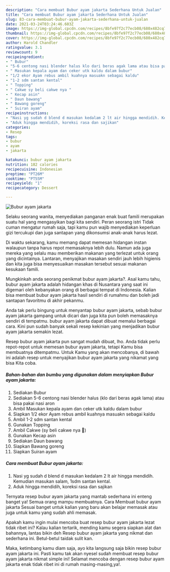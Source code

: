 ```yaml
---
description: "Cara membuat Bubur ayam jakarta Sederhana Untuk Jualan"
title: "Cara membuat Bubur ayam jakarta Sederhana Untuk Jualan"
slug: 83-cara-membuat-bubur-ayam-jakarta-sederhana-untuk-jualan
date: 2021-03-24T03:24:46.603Z
image: https://img-global.cpcdn.com/recipes/8bfe97f2c77ecb08/680x482cq70/bubur-ayam-jakarta-foto-resep-utama.jpg
thumbnail: https://img-global.cpcdn.com/recipes/8bfe97f2c77ecb08/680x482cq70/bubur-ayam-jakarta-foto-resep-utama.jpg
cover: https://img-global.cpcdn.com/recipes/8bfe97f2c77ecb08/680x482cq70/bubur-ayam-jakarta-foto-resep-utama.jpg
author: Harold Chandler
ratingvalue: 3.1
reviewcount: 9
recipeingredient:
- " Bubur"
- "5-6 centong nasi blender halus klo dari beras agak lama atau bisa pakai nasi aron"
- " Masukan kepala ayam dan ceker utk kaldu dalam bubur"
- "1/2 ekor Ayam rebus ambil kuahnya masuakn sebagai kaldu"
- "1-2 sdm santan kental"
- " Topping"
- " Cakwe sy beli cakwe nya "
- " Kecap asin"
- " Daun bawang"
- " Bawang goreng"
- " Suiran ayam"
recipeinstructions:
- "Nasi yg sudah d blend d masukan kedalam 2 lt air hingga mendidih. Kemudian masukan salam, 1sdm santan kental."
- "Aduk hingga mendidih, koreksi rasa dan sajikan"
categories:
- Resep
tags:
- bubur
- ayam
- jakarta

katakunci: bubur ayam jakarta 
nutrition: 182 calories
recipecuisine: Indonesian
preptime: "PT26M"
cooktime: "PT55M"
recipeyield: "1"
recipecategory: Dessert

---
```



![Bubur ayam jakarta](https://img-global.cpcdn.com/recipes/8bfe97f2c77ecb08/680x482cq70/bubur-ayam-jakarta-foto-resep-utama.jpg)

Selaku seorang wanita, menyediakan panganan enak buat famili merupakan suatu hal yang mengasyikan bagi kita sendiri. Peran seorang istri Tidak cuman mengatur rumah saja, tapi kamu pun wajib menyediakan keperluan gizi tercukupi dan juga santapan yang dikonsumsi anak-anak harus lezat.

Di waktu  sekarang, kamu memang dapat memesan hidangan instan walaupun tanpa harus repot memasaknya lebih dulu. Namun ada juga mereka yang selalu mau memberikan makanan yang terlezat untuk orang yang dicintainya. Lantaran, menyajikan masakan sendiri jauh lebih higienis dan kita juga bisa menyesuaikan masakan tersebut sesuai makanan kesukaan famili. 



Mungkinkah anda seorang penikmat bubur ayam jakarta?. Asal kamu tahu, bubur ayam jakarta adalah hidangan khas di Nusantara yang saat ini digemari oleh kebanyakan orang di berbagai tempat di Indonesia. Kalian bisa membuat bubur ayam jakarta hasil sendiri di rumahmu dan boleh jadi santapan favoritmu di akhir pekanmu.

Anda tak perlu bingung untuk menyantap bubur ayam jakarta, sebab bubur ayam jakarta gampang untuk dicari dan juga kita pun boleh memasaknya sendiri di tempatmu. bubur ayam jakarta dapat dibuat memalui berbagai cara. Kini pun sudah banyak sekali resep kekinian yang menjadikan bubur ayam jakarta semakin lezat.

Resep bubur ayam jakarta pun sangat mudah dibuat, lho. Anda tidak perlu repot-repot untuk memesan bubur ayam jakarta, tetapi Kamu bisa membuatnya ditempatmu. Untuk Kamu yang akan mencobanya, di bawah ini adalah resep untuk menyajikan bubur ayam jakarta yang nikamat yang bisa Kita coba.

<!--inarticleads1-->

##### Bahan-bahan dan bumbu yang digunakan dalam menyiapkan Bubur ayam jakarta:

1. Sediakan  Bubur
1. Sediakan 5-6 centong nasi blender halus (klo dari beras agak lama) atau bisa pakai nasi aron
1. Ambil  Masukan kepala ayam dan ceker utk kaldu dalam bubur
1. Siapkan 1/2 ekor Ayam rebus ambil kuahnya masuakn sebagai kaldu
1. Ambil 1-2 sdm santan kental
1. Gunakan  Topping
1. Ambil  Cakwe (sy beli cakwe nya 🤭)
1. Gunakan  Kecap asin
1. Sediakan  Daun bawang
1. Siapkan  Bawang goreng
1. Siapkan  Suiran ayam




<!--inarticleads2-->

##### Cara membuat Bubur ayam jakarta:

1. Nasi yg sudah d blend d masukan kedalam 2 lt air hingga mendidih. Kemudian masukan salam, 1sdm santan kental.
1. Aduk hingga mendidih, koreksi rasa dan sajikan




Ternyata resep bubur ayam jakarta yang mantab sederhana ini enteng banget ya! Semua orang mampu membuatnya. Cara Membuat bubur ayam jakarta Sesuai banget untuk kalian yang baru akan belajar memasak atau juga untuk kamu yang sudah ahli memasak.

Apakah kamu ingin mulai mencoba buat resep bubur ayam jakarta lezat tidak ribet ini? Kalau kalian tertarik, mending kamu segera siapkan alat dan bahannya, lantas bikin deh Resep bubur ayam jakarta yang nikmat dan sederhana ini. Betul-betul taidak sulit kan. 

Maka, ketimbang kamu diam saja, ayo kita langsung saja bikin resep bubur ayam jakarta ini. Pasti kamu tak akan nyesel sudah membuat resep bubur ayam jakarta nikmat simple ini! Selamat mencoba dengan resep bubur ayam jakarta enak tidak ribet ini di rumah masing-masing,ya!.

